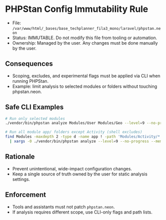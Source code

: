 # PHPStan Config Immutability Rule

- File: `/var/www/html/_bases/base_techplanner_fila3_mono/laravel/phpstan.neon`
- Status: IMMUTABLE. Do not modify this file from tooling or automation.
- Ownership: Managed by the user. Any changes must be done manually by the user.

## Consequences
- Scoping, excludes, and experimental flags must be applied via CLI when running PHPStan.
- Example: limit analysis to selected modules or folders without touching phpstan.neon.

## Safe CLI Examples
```bash
# Run only selected modules
./vendor/bin/phpstan analyze Modules/User Modules/Geo --level=9 --no-progress --memory-limit=2G

# Run all module app/ folders except Activity (shell excludes)
find Modules -maxdepth 2 -type d -name app ! -path 'Modules/Activity/*' -print0 \
  | xargs -0 ./vendor/bin/phpstan analyze --level=9 --no-progress --memory-limit=2G
```

## Rationale
- Prevent unintentional, wide-impact configuration changes.
- Keep a single source of truth owned by the user for static analysis settings.

## Enforcement
- Tools and assistants must not patch `phpstan.neon`.
- If analysis requires different scope, use CLI-only flags and path lists.
